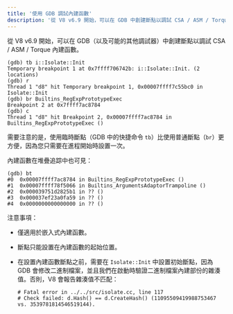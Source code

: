 ```yaml
---
title: '使用 GDB 調試內建函數'
description: '從 V8 v6.9 開始，可以在 GDB 中創建斷點以調試 CSA / ASM / Torque 內建函數。'
---
```

從 V8 v6.9 開始，可以在 GDB（以及可能的其他調試器）中創建斷點以調試 CSA / ASM / Torque 內建函數。

```
(gdb) tb i::Isolate::Init
Temporary breakpoint 1 at 0x7ffff706742b: i::Isolate::Init. (2 locations)
(gdb) r
Thread 1 "d8" hit Temporary breakpoint 1, 0x00007ffff7c55bc0 in Isolate::Init
(gdb) br Builtins_RegExpPrototypeExec
Breakpoint 2 at 0x7ffff7ac8784
(gdb) c
Thread 1 "d8" hit Breakpoint 2, 0x00007ffff7ac8784 in Builtins_RegExpPrototypeExec ()
```

需要注意的是，使用臨時斷點（GDB 中的快捷命令 `tb`）比使用普通斷點（`br`）更方便，因為您只需要在進程開始時設置一次。

內建函數在堆疊追踪中也可見：

```
(gdb) bt
#0  0x00007ffff7ac8784 in Builtins_RegExpPrototypeExec ()
#1  0x00007ffff78f5066 in Builtins_ArgumentsAdaptorTrampoline ()
#2  0x000039751d2825b1 in ?? ()
#3  0x000037ef23a0fa59 in ?? ()
#4  0x0000000000000000 in ?? ()
```

注意事項：

- 僅適用於嵌入式內建函數。
- 斷點只能設置在內建函數的起始位置。
- 在設置內建函數斷點之前，需要在 `Isolate::Init` 中設置初始斷點，因為 GDB 會修改二進制檔案，並且我們在啟動時驗證二進制檔案內建部份的雜湊值。否則，V8 會報告雜湊值不匹配：

    ```
    # Fatal error in ../../src/isolate.cc, line 117
    # Check failed: d.Hash() == d.CreateHash() (11095509419988753467 vs. 3539781814546519144).
    ```
